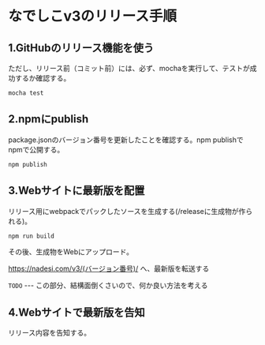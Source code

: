 # なでしこv3のリリース手順

## 1.GitHubのリリース機能を使う

ただし、リリース前（コミット前）には、必ず、mochaを実行して、テストが成功するか確認する。

```
mocha test
```
## 2.npmにpublish

package.jsonのバージョン番号を更新したことを確認する。npm publishでnpmで公開する。

```
npm publish
```

## 3.Webサイトに最新版を配置

リリース用にwebpackでパックしたソースを生成する(/releaseに生成物が作られる)。

```
npm run build
```

その後、生成物をWebにアップロード。

https://nadesi.com/v3/(バージョン番号)/ へ、最新版を転送する

``TODO`` --- この部分、結構面倒くさいので、何か良い方法を考える

## 4.Webサイトで最新版を告知

リリース内容を告知する。



